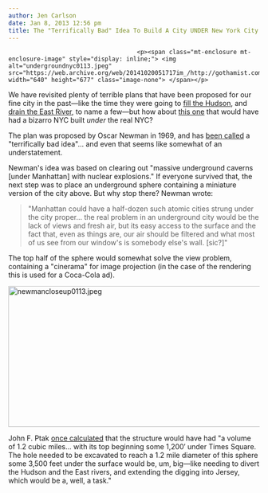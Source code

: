 ```yaml
---
author: Jen Carlson
date: Jan 8, 2013 12:56 pm
title: The "Terrifically Bad" Idea To Build A City UNDER New York City In The 1960s
---
```


	
										<p><span class="mt-enclosure mt-enclosure-image" style="display: inline;"> <img alt="undergroundnyc0113.jpeg" src="https://web.archive.org/web/20141020051717im_/http://gothamist.com/attachments/arts_jen/undergroundnyc0113.jpeg" width="640" height="677" class="image-none"> </span></p>

<p>We have revisited plenty of terrible plans that have been proposed for our fine city in the past&#x2014;like the time they were going to <a href="https://web.archive.org/web/20141020051717/http://gothamist.com/2012/02/23/filling_the_hudson_river.php">fill the Hudson</a>, and <a href="https://web.archive.org/web/20141020051717/http://gothamist.com/2010/01/16/1924_traffic_congestion_solution_dr.php">drain the East River</a>, to name a few&#x2014;but how about <a href="https://web.archive.org/web/20141020051717/http://www.flavorwire.com/360735/12-horrible-plans-for-new-york-that-thankfully-never-happened/8">this one</a> that would have had a bizarro NYC built <em>under</em> the real NYC? </p>

<p>The plan was proposed by Oscar Newman in 1969, and has <a href="https://web.archive.org/web/20141020051717/http://longstreet.typepad.com/thesciencebookstore/2010/04/an-iconically-bad-understatementan-underground-city-with-no-view.html">been called</a> a &quot;terrifically bad idea&quot;... and even that seems like somewhat of an understatement. </p>

<p>Newman&apos;s idea was based on clearing out &quot;massive underground caverns [under Manhattan] with nuclear explosions.&quot; If everyone survived that, the next step was to place an underground sphere containing a miniature version of the city above. But why stop there? Newman wrote:</p><blockquote>&quot;Manhattan could have a half-dozen such atomic cities strung under the city proper... the real problem in an underground city would be the lack of views and fresh air, but its easy access to the surface and the fact that, even as things are, our air should be filtered and what most of us see from our window&apos;s is somebody else&apos;s wall. [sic?]&quot;</blockquote>The top half of the sphere would somewhat solve the view problem, containing a &quot;cinerama&quot; for image projection (in the case of the rendering this is used for a Coca-Cola ad).<p></p>

<p><span class="mt-enclosure mt-enclosure-image" style="display: inline;"> <img alt="newmancloseup0113.jpeg" src="https://web.archive.org/web/20141020051717im_/http://gothamist.com/attachments/arts_jen/newmancloseup0113.jpeg" width="640" height="283" class="image-none"> </span></p>

<p>John F. Ptak <a href="https://web.archive.org/web/20141020051717/http://socks-studio.com/2012/08/18/oscar-newmans-undeground-city-beneath-manhattan/">once calculated</a> that the structure would have had &quot;a volume of 1.2 cubic miles... with its top beginning some 1,200&#x2032; under Times Square. The hole needed to be excavated to reach a 1.2 mile diameter of this sphere some 3,500 feet under the surface would be, um, big&#x2014;like needing to divert the Hudson and the East rivers, and extending the digging into Jersey, which would be a, well, a task.&quot;</p>					
										
									
				